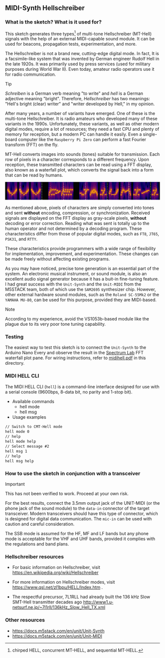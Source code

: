 ## MIDI-Synth Hellschreiber

### What is the sketch? What is it used for?

This sketch generates three types[^type] of multi-tone Hellschreiber (MT-Hell) signals with the help of an external MIDI-capable sound module. It can be used for beacons, propagation tests, experimentation, and more.

[^type]: chirped HELL, concurrent MT-HELL, and sequential MT-HELL.

The Hellschreiber is not a brand new, cutting-edge digital mode. In fact, It is a facsimile-like system that was invented by German engineer Rudolf Hell in the late 1920s. It was primarily used by press services (used for military purposes during World War II). Even today, amateur radio operators use it for radio communication.

>[!TIP]
>*Schreiben* is a German verb meaning "to write" and *hell* is a German adjective meaning "bright". Therefore, *Hellschreiber* has two meanings: "Hell's bright (clear) writer" and "writer developed by Hell," in my opinion.

After many years, a number of variants have emerged. One of these is the multi-tone Hellschreiber. It is radio amateurs who developed many of these variants in the 1990s. Unfortunately, these variants, as well as other modern digital modes, require a lot of resources; they need a fast CPU and plenty of memory for reception, but a modern PC can handle it easily. Even a single-board computer like the `Raspberry Pi Zero` can perform a fast Fourier transform (FFT) on the fly.

MT-Hell converts images into sounds (tones) suitable for transmission. Each row of pixels in a character corresponds to a different frequency. Upon reception, these transmitted characters can be read using a FFT display, also known as a waterfall plot, which converts the signal back into a form that can be read by humans.

![sample_chirped.png](./extras/sample_chirped.png)

As mentioned above, pixels of characters are simply converted into tones and sent __without__ encoding, compression, or synchronization. Received signals are displayed on the FFT display as gray-scale pixels, __without__ decoding or error correction. Reading what was sent is totally up to the human operator and not determined by a decoding program. These characteristics differ from those of popular digital modes, such as `FT8`, `JT65`, `PSK31`, and `RTTY`.

These characteristics provide programmers with a wide range of flexibility for implementation, improvement, and experimentation. These changes can be made freely without affecting existing programs.

As you may have noticed, precise tone generation is an essential part of the system. An electronic musical instrument, or sound module, is also an excellent audio signal generator because it has a buit-in fine-tuning feature. I had great success with the `Unit-Synth` and the `Unit-MIDI` from the M5STACK team, both of which use the `SAM2695` synthesizer chip. However, other external hardware sound modules, such as the `Roland SC-55Mk2` or the `YAMAHA MU-80`, can be used for this purpose, provided they are MIDI-based.

> [!NOTE]
> According to my experience, avoid the VS1053b-based module like the plague due to its very poor tone tuning capability.


### Testing

The easiest way to test this sketch is to connect the `Unit-Synth` to the Arduino Nano Every and observe the result in the [Spectrum Lab](https://www.qsl.net/dl4yhf/spectra1.html) FFT waterfall plot pane. For wiring instructions, refer to [midihell.pdf](./extras/midihell.pdf) in this directory.

### MIDI HELL CLI

The MIDI HELL CLI (`hell`) is a command-line interface designed for use with a serial console (9600bps, 8-data bit, no parity and 1-stop bit). 

* Available commands
  * hell mode
  * hell msg
* Usage examples

```
// Switch to CMT-Hell mode
hell mode 0
// help
hell mode help
// Select message #2
hell msg 1
// help
hell msg help
```

### How to use the sketch in conjunction with a transceiver

> [!IMPORTANT]
>  This has not been verified to work. Proceed at your own risk.

For the best results, connect the 3.5mm output jack of the UNIT-MIDI (or the phone jack of the sound module) to the `data-in` connector of the target transceiver. Modern transceivers should have this type of connector, which is designed for digital data communication. The `mic-in` can be used with caution and careful consideration.

The SSB mode is assumed for the HF, MF and LF bands but any phone mode is acceptable for the VHF and UHF bands, provided it complies with the regulations and band plans.

### Hellschreiber resources

* For basic information on Hellschreiber, visit
https://en.wikipedia.org/wiki/Hellschreiber

* For more information on Hellschreiber modes, visit https://www.qsl.net/zl1bpu/HELL/Index.htm .

* The respectful precursor, 7L1RLL had already built the 136 kHz Slow SMT-Hell transmitter decades ago
http://www1.u-netsurf.ne.jp/~7l1rll/136kHz_Slow_Hell_TX.xml

### Other resources
* https://docs.m5stack.com/en/unit/Unit-Synth
* https://docs.m5stack.com/en/unit/Unit-MIDI
